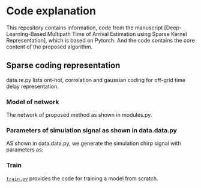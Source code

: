 # Code explanation

This repository contains information, code from the manuscript [Deep-Learning-Based Multipath Time of Arrival
Estimation using Sparse Kernel Representation], which is based on Pytorch. And the code contains the core content of the proposed algorithm.

## Sparse coding representation

data.re.py lists ont-hot, correlation and gaussian coding for off-grid time delay representation.

### Model of network
The network of proposed method as shown in modules.py.


### Parameters of simulation signal as shown in data.data.py

 AS shown in data.data.py, we generate the simulation chirp signal with parameters as:

### Train

[`train.py`](train.py) provides the code for training a model from scratch. 





